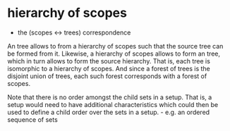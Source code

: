 
# hierarchy of scopes
- the (scopes <-> trees) correspondence

An tree allows to from a hierarchy of scopes such that the source tree can be
formed from it. Likewise, a hierarchy of scopes allows to form an tree, which
in turn allows to form the source hierarchy. That is, each tree is isomorphic
to a hierarchy of scopes. And since a forest of trees is the disjoint union of
trees, each such forest corresponds with a forest of scopes.

Note that there is no order amongst the child sets in a setup. That is, a setup
would need to have additional characteristics which could then be used to define
a child order over the sets in a setup. - e.g. an ordered sequence of sets
